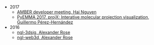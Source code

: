 - 2017
    - [AMBER developer meeting, Hai Nguyen](http://hainm.github.io/talks/amber_meeting_2017/)
    - [PyEMMA 2017, projX: Interative molecular projection visualization,  Guillermo Pérez-Hernández](https://www.youtube.com/watch?v=AT69NfUMV2U)
- 2016
    - [ngl-3dsig, Alexander Rose](http://arose.github.io/talks/ngl-3dsig/)
    - [ngl-web3d, Alexander Rose](http://arose.github.io/talks/ngl-web3d)
